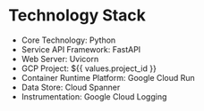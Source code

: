 # Technology Stack

* Core Technology: Python
* Service API Framework: FastAPI
* Web Server: Uvicorn
* GCP Project: ${{ values.project_id }}
* Container Runtime Platform: Google Cloud Run
* Data Store: Cloud Spanner
* Instrumentation: Google Cloud Logging
